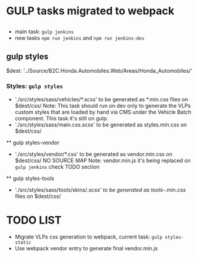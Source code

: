 # GULP tasks migrated to webpack

##
- main task: ```gulp jenkins```
- new tasks ```npm run jenkins``` and ```npm run jenkins-dev```


## gulp styles

$dest: '../Source/B2C.Honda.Automobiles.Web/Areas/Honda_Automobiles/'

### Styles: ```gulp styles```
* './src/styles/sass/vehicles/*.scss' to be generated as *.min.css files on $dest/css/
Note: This task should run on dev only to generate the VLPs custom styles that are loaded by hand via CMS under the Vehicle Batch component. This task it's still on gulp.
* './src/styles/sass/main.css.scss' to be generated as styles.min.css on $dest/css/


** gulp styles-vendor
* './src/styles/vendor/*.css' to be generated as vendor.min.css on $dest/css/ NO SOURCE MAP
Note: vendor.min.js it's being replaced on ```gulp jenkins``` check TODO section

** gulp styles-tools
* './src/styles/sass/tools/skins/*.scss' to be generated as tools-*.min.css files on $dest/css/


# TODO LIST
- Migrate VLPs css generation to webpack, current task: ```gulp styles-static```
- Use webpack vendor entry to generate final vendor.min.js
